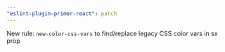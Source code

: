 ```yaml
---
"eslint-plugin-primer-react": patch
---
```


New rule: `new-color-css-vars` to find/replace legacy CSS color vars in sx prop
